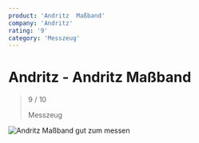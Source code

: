 ```yaml
---
product: 'Andritz  Maßband'
company: 'Andritz'
rating: '9'
category: 'Messzeug'
---
```


# Andritz - Andritz  Maßband
>
> 9 / 10
>
> Messzeug

![Andritz  Maßband](./assets/andritz-andritz--maßband-738540f1-a149-4f45-b1ee-88e12c69bcdb.jpg)
gut zum messen
